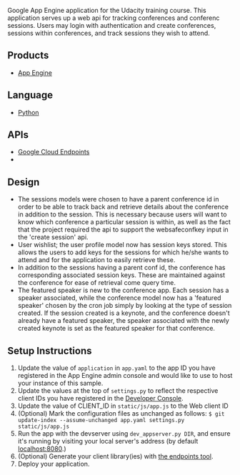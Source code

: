 Google App Engine application for the Udacity training course. This application serves up a web api for tracking conferences and conferenc sessions. Users may login with authentication and create conferences, sessions within conferences, and track sessions they wish to attend.

## Products
- [App Engine][1]

## Language
- [Python][2]

## APIs
- [Google Cloud Endpoints][3]
- 

## Design
- The sessions models were chosen to have a parent conference id in order to be able to track back and retrieve details about the conference in addition to the session. This is necessary because users will want to know which conference a particular session is within, as well as the fact that the project required the api to support the websafeconfkey input in the 'create session' api.
- User wishlist; the user profile model now has session keys stored. This allows the users to add keys for the sessions for which he/she wants to attend and for the application to easily retrieve these.
- In addition to the sessions having a parent conf id, the conference has corresponding associated session keys. These are maintained against the conference for ease of retrieval come query time.
- The featured speaker is new to the conference app. Each session has a speaker associated, while the conference model now has a 'featured speaker' chosen by the cron job simply by looking at the type of session created. If the session created is a keynote, and the conference doesn't already have a featured speaker, the speaker associated with the newly created keynote is set as the featured speaker for that conference.

## Setup Instructions
1. Update the value of `application` in `app.yaml` to the app ID you
   have registered in the App Engine admin console and would like to use to host
   your instance of this sample.
1. Update the values at the top of `settings.py` to
   reflect the respective client IDs you have registered in the
   [Developer Console][4].
1. Update the value of CLIENT_ID in `static/js/app.js` to the Web client ID
1. (Optional) Mark the configuration files as unchanged as follows:
   `$ git update-index --assume-unchanged app.yaml settings.py static/js/app.js`
1. Run the app with the devserver using `dev_appserver.py DIR`, and ensure it's running by visiting your local server's address (by default [localhost:8080][5].)
1. (Optional) Generate your client library(ies) with [the endpoints tool][6].
1. Deploy your application.


[1]: https://developers.google.com/appengine
[2]: http://python.org
[3]: https://developers.google.com/appengine/docs/python/endpoints/
[4]: https://console.developers.google.com/
[5]: https://localhost:8080/
[6]: https://developers.google.com/appengine/docs/python/endpoints/endpoints_tool
